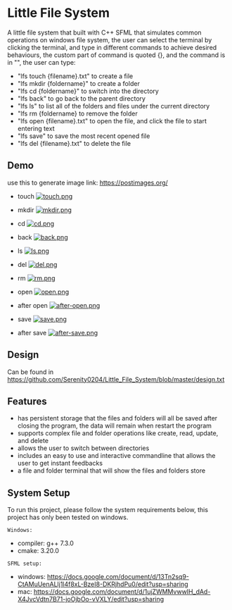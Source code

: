 
# Little File System
A little file system that built with C++ SFML that simulates common operations on windows file system,
the user can select the terminal by clicking the terminal, and type in different commands to achieve 
desired behaviours, the custom part of command is quoted {}, and the command is in "", the user can type:

* "lfs touch {filename}.txt" to create a file
* "lfs mkdir {foldername}" to create a folder
* "lfs cd {foldername}" to switch into the directory
* "lfs back" to go back to the parent directory
* "lfs ls" to list all of the folders and files under the current directory
* "lfs rm {foldername} to remove the folder
* "lfs open {filename}.txt" to open the file, and click the file to start entering text
* "lfs save" to save the most recent opened file
* "lfs del {filename}.txt" to delete the file

## Demo
use this to generate image link: https://postimages.org/

* touch
[![touch.png](https://i.postimg.cc/3NNJW8xn/touch.png)](https://postimg.cc/p5Nt6t8F)
* mkdir
[![mkdir.png](https://i.postimg.cc/bvfJLfmw/mkdir.png)](https://postimg.cc/NKbBfSh3)

* cd
[![cd.png](https://i.postimg.cc/8PW9V81v/cd.png)](https://postimg.cc/564nwRQ9)
* back
[![back.png](https://i.postimg.cc/PxxQfDYc/back.png)](https://postimg.cc/sBkhwvn9)

* ls
[![ls.png](https://i.postimg.cc/qv3q8vXF/ls.png)](https://postimg.cc/HrTTmHN0)

* del
[![del.png](https://i.postimg.cc/15T4nq66/del.png)](https://postimg.cc/ykm72WLY)
* rm
[![rm.png](https://i.postimg.cc/jj6jF31Q/rm.png)](https://postimg.cc/KKzFKfxR)

* open
[![open.png](https://i.postimg.cc/1t9zhchx/open.png)](https://postimg.cc/rdPT54wg)
* after open
[![after-open.png](https://i.postimg.cc/h42Xnwt2/after-open.png)](https://postimg.cc/QVW8kf57)

* save
[![save.png](https://i.postimg.cc/3RnxK4Yk/save.png)](https://postimg.cc/47HgP3KG)

* after save
[![after-save.png](https://i.postimg.cc/VL5dkRSm/after-save.png)](https://postimg.cc/F759P0gB)



## Design
Can be found in https://github.com/Serenity0204/Little_File_System/blob/master/design.txt


## Features

- has persistent storage that the files and folders will all be saved after closing the program, the data will remain when restart the program
- supports complex file and folder operations like create, read, update, and delete
- allows the user to switch between directories
- includes an easy to use and interactive commandline that allows the user to get instant feedbacks
- a file and folder terminal that will show the files and folders store



## System Setup

To run this project, please follow the system requirements below, this project has only been tested on windows.


`Windows: `
  - compiler: g++ 7.3.0 
  - cmake: 3.20.0

`SFML setup: `
  - windows: https://docs.google.com/document/d/13Tn2sq9-CtAMuUenALlj1l4f8xL-BzeI8-DKRjhdPu0/edit?usp=sharing
  - mac: https://docs.google.com/document/d/1ujZWMMvwwIH_dAd-X4JvcVdtn7B71-joOjbOo-vVXLY/edit?usp=sharing
